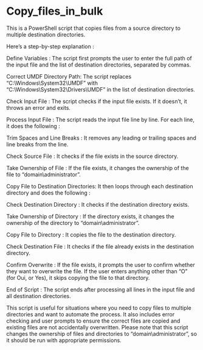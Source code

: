 # Copy_files_in_bulk
This is a PowerShell script that copies files from a source directory to multiple destination directories.

 Here’s a step-by-step explanation :

Define Variables : The script first prompts the user to enter the full path of the input file and the list of destination directories, separated by commas.

Correct UMDF Directory Path: The script replaces “C:\Windows\System32\UMDF” with “C:\Windows\System32\Drivers\UMDF” in the list of destination directories.

Check Input File : The script checks if the input file exists. If it doesn’t, it throws an error and exits.

Process Input File : The script reads the input file line by line. For each line, it does the following :

Trim Spaces and Line Breaks : It removes any leading or trailing spaces and line breaks from the line.

Check Source File : It checks if the file exists in the source directory.

Take Ownership of File : If the file exists, it changes the ownership of the file to “domain\administrator”.

Copy File to Destination Directories: It then loops through each destination directory and does the following :

Check Destination Directory : It checks if the destination directory exists.

Take Ownership of Directory : If the directory exists, it changes the ownership of the directory to “domain\administrator”.

Copy File to Directory : It copies the file to the destination directory.

Check Destination File : It checks if the file already exists in the destination directory.

Confirm Overwrite : If the file exists, it prompts the user to confirm whether they want to overwrite the file. If the user enters anything other than “O” (for Oui, or Yes), it skips copying the file to that directory.

End of Script : The script ends after processing all lines in the input file and all destination directories.

This script is useful for situations where you need to copy files to multiple directories and want to automate the process. It also includes error checking and user prompts to ensure the correct files are copied and existing files are not accidentally overwritten. Please note that this script changes the ownership of files and directories to “domain\administrator”, so it should be run with appropriate permissions.
